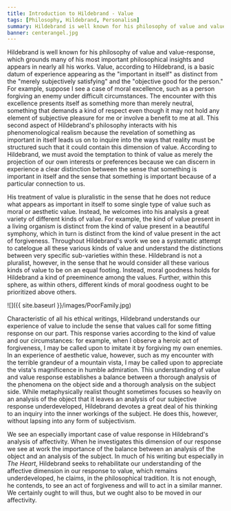 ```yaml
---
title: Introduction to Hildebrand - Value
tags: [Philosophy, Hildebrand, Personalism]
summary: Hildebrand is well known for his philosophy of value and value-response, which grounds many of his most important philosophical insights and appears in nearly all his works.  Value, according to Hildebrand, is a basic datum of experience appearing as the "important in itself" as distinct from the "merely subjectively satisfying" and the "objective good for the person."  The encounter with this excellence presents itself as something more than merely neutral, something that demands a kind of respect even though it may not hold any element of subjective pleasure for me or involve a benefit to me at all.
banner: centerangel.jpg
---
```



Hildebrand is well known for his philosophy of value and value-response, which grounds many of his most important philosophical insights and appears in nearly all his works.  Value, according to Hildebrand, is a basic datum of experience appearing as the "important in itself" as distinct from the "merely subjectively satisfying" and the "objective good for the person."  For example, suppose I see a case of moral excellence, such as a person forgiving an enemy under difficult circumstances.  The encounter with this excellence presents itself as something more than merely neutral, something that demands a kind of respect even though it may not hold any element of subjective pleasure for me or involve a benefit to me at all.  This second aspect of Hildebrand's philosophy interacts with his phenomenological realism because the revelation of something as important in itself leads us on to inquire into the ways that reality must be structured such that it could contain this dimension of value.  According to Hildebrand, we must avoid the temptation to think of value as merely the projection of our own interests or preferences because we can discern in experience a clear distinction between the sense that something is important in itself and the sense that something is important because of a particular connection to us.<!--more-->

His treatment of value is pluralistic in the sense that he does not reduce what appears as important in itself to some single type of value such as moral or aesthetic value.  Instead, he welcomes into his analysis a great variety of different kinds of value.  For example, the kind of value present in a living organism is distinct from the kind of value present in a beautiful symphony, which in turn is distinct from the kind of value present in the act of forgiveness.  Throughout Hildebrand's work we see a systematic attempt to catelogue all these various kinds of value and understand the distinctions between very specific sub-varieties within these.  Hildebrand is not a pluralist, however, in the sense that he would consider all these various kinds of value to be on an equal footing.  Instead, moral goodness holds for Hildebrand a kind of preeminence among the values.  Further, within this sphere, as within others, different kinds of moral goodness ought to be prioritized above others.

![]({{ site.baseurl }}/images/PoorFamily.jpg)

Characteristic of all his ethical writings, Hildebrand understands our experience of value to include the sense that values call for some fitting response on our part.  This response varies according to the kind of value and our circumstances: for example, when I observe a heroic act of forgiveness, I may be called upon to imitate it by forgiving my own enemies.  In an experience of aesthetic value, however, such as my encounter with the terrible grandeur of a mountain vista, I may be called upon to appreciate the vista's magnificence in humble admiration.  This understanding of value and value response establishes a balance between a thorough analysis of the phenomena on the object side and a thorough analysis on the subject side.  While metaphysically realist thought sometimes focuses so heavily on an analysis of the object that it leaves an analysis of our subjective response underdeveloped, Hildebrand devotes a great deal of his thinking to an inquiry into the inner workings of the subject.  He does this, however, without lapsing into any form of subjectivism.

We see an especially important case of value response in Hildebrand's analysis of affectivity.  When he investigates this dimension of our response we see at work the importance of the balance between an analysis of the object and an analysis of the subject.  In much of his writing but especially in *The Heart*, Hildebrand seeks to rehabilitate our understanding of the affective dimension in our response to value, which remains underdeveloped, he claims, in the philosophical tradition.  It is not enough, he contends, to see an act of forgiveness and will to act in a similar manner.  We certainly ought to will thus, but we ought also to be moved in our affectivity.


